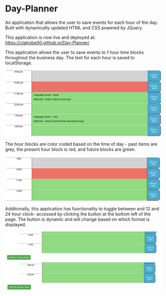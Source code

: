 # Day-Planner
An application that allows the user to save events for each hour of the day. Built with dynamically updated HTML and CSS powered by JQuery.

This application is now live and deployed at: https://clatrobe00.github.io/Day-Planner/

This application allows the user to save events to 1 hour time blocks throughout the business day. The text for each hour is saved to localStorage.

![Image of scheduled items](assets/ScheduledItems.png)

The hour blocks are color coded based on the time of day - past items are grey, the present hour block is red, and future blocks are green.

![Image of scheduled items](assets/ScheduleColorChange.png)

Additionally, this application has functionality to toggle between and 12 and 24 hour clock- accessed by clicking the button at the bottom left of the page. The button is dynamic and will change based on which format is displayed.

![Image of scheduled items](assets/clockToggleBtn.png)
![Image of scheduled items](assets/clockToggleBtn24.png)
